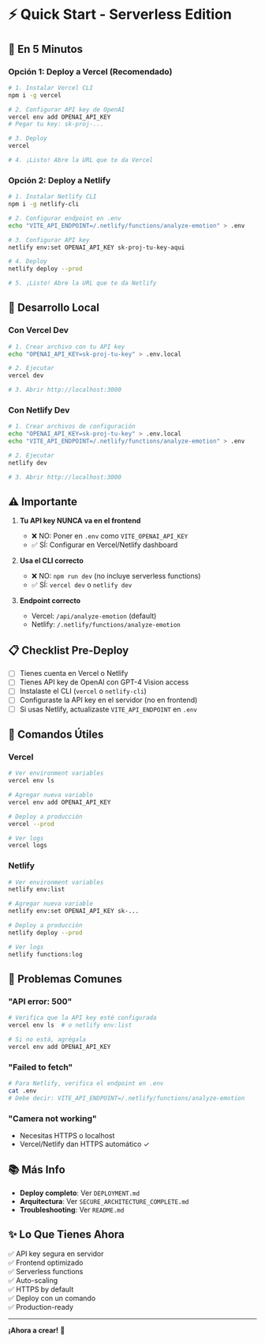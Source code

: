# ⚡ Quick Start - Serverless Edition

## 🚀 En 5 Minutos

### Opción 1: Deploy a Vercel (Recomendado)

```bash
# 1. Instalar Vercel CLI
npm i -g vercel

# 2. Configurar API key de OpenAI
vercel env add OPENAI_API_KEY
# Pegar tu key: sk-proj-...

# 3. Deploy
vercel

# 4. ¡Listo! Abre la URL que te da Vercel
```

### Opción 2: Deploy a Netlify

```bash
# 1. Instalar Netlify CLI
npm i -g netlify-cli

# 2. Configurar endpoint en .env
echo "VITE_API_ENDPOINT=/.netlify/functions/analyze-emotion" > .env

# 3. Configurar API key
netlify env:set OPENAI_API_KEY sk-proj-tu-key-aqui

# 4. Deploy
netlify deploy --prod

# 5. ¡Listo! Abre la URL que te da Netlify
```

## 🧪 Desarrollo Local

### Con Vercel Dev

```bash
# 1. Crear archivo con tu API key
echo "OPENAI_API_KEY=sk-proj-tu-key" > .env.local

# 2. Ejecutar
vercel dev

# 3. Abrir http://localhost:3000
```

### Con Netlify Dev

```bash
# 1. Crear archivos de configuración
echo "OPENAI_API_KEY=sk-proj-tu-key" > .env.local
echo "VITE_API_ENDPOINT=/.netlify/functions/analyze-emotion" > .env

# 2. Ejecutar
netlify dev

# 3. Abrir http://localhost:3000
```

## ⚠️ Importante

1. **Tu API key NUNCA va en el frontend**
   - ❌ NO: Poner en `.env` como `VITE_OPENAI_API_KEY`
   - ✅ SÍ: Configurar en Vercel/Netlify dashboard

2. **Usa el CLI correcto**
   - ❌ NO: `npm run dev` (no incluye serverless functions)
   - ✅ SÍ: `vercel dev` o `netlify dev`

3. **Endpoint correcto**
   - Vercel: `/api/analyze-emotion` (default)
   - Netlify: `/.netlify/functions/analyze-emotion`

## 📋 Checklist Pre-Deploy

- [ ] Tienes cuenta en Vercel o Netlify
- [ ] Tienes API key de OpenAI con GPT-4 Vision access
- [ ] Instalaste el CLI (`vercel` o `netlify-cli`)
- [ ] Configuraste la API key en el servidor (no en frontend)
- [ ] Si usas Netlify, actualizaste `VITE_API_ENDPOINT` en `.env`

## 🎯 Comandos Útiles

### Vercel

```bash
# Ver environment variables
vercel env ls

# Agregar nueva variable
vercel env add OPENAI_API_KEY

# Deploy a producción
vercel --prod

# Ver logs
vercel logs
```

### Netlify

```bash
# Ver environment variables
netlify env:list

# Agregar nueva variable
netlify env:set OPENAI_API_KEY sk-...

# Deploy a producción
netlify deploy --prod

# Ver logs
netlify functions:log
```

## 🐛 Problemas Comunes

### "API error: 500"
```bash
# Verifica que la API key esté configurada
vercel env ls  # o netlify env:list

# Si no está, agrégala
vercel env add OPENAI_API_KEY
```

### "Failed to fetch"
```bash
# Para Netlify, verifica el endpoint en .env
cat .env
# Debe decir: VITE_API_ENDPOINT=/.netlify/functions/analyze-emotion
```

### "Camera not working"
- Necesitas HTTPS o localhost
- Vercel/Netlify dan HTTPS automático ✓

## 📚 Más Info

- **Deploy completo**: Ver `DEPLOYMENT.md`
- **Arquitectura**: Ver `SECURE_ARCHITECTURE_COMPLETE.md`
- **Troubleshooting**: Ver `README.md`

## ✨ Lo Que Tienes Ahora

✅ API key segura en servidor  
✅ Frontend optimizado  
✅ Serverless functions  
✅ Auto-scaling  
✅ HTTPS by default  
✅ Deploy con un comando  
✅ Production-ready  

---

**¡Ahora a crear!** 🎨

